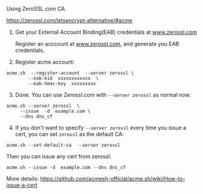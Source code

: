 Using ZeroSSL.com CA  

https://zerossl.com/letsencrypt-alternative/#acme


1. Get your External Account Binding(EAB) credentials at www.zerossl.com

    Register an acccount at www.zerossl.com, and generate you EAB credentials.

2. Register acme account:

```
acme.sh  --register-account  --server zerossl \
        --eab-kid  xxxxxxxxxxxx  \
        --eab-hmac-key  xxxxxxxxx
```

3. Done.  You can use Zerossl.com with `--server zerossl` as normal now.

```
acme.sh --server zerossl  \
     --issue  -d  example.com \
     --dns dns_cf
```

4. If you don't want to specify `--server zerossl` every time you issue a cert, you can set `zerossl` as the default CA:

```
acme.sh --set-default-ca  --server zerossl
```
Then you can issue any cert from zerossl:

```
acme.sh --issue -d  example.com --dns dns_cf
```



More details: https://github.com/acmesh-official/acme.sh/wiki/How-to-issue-a-cert

